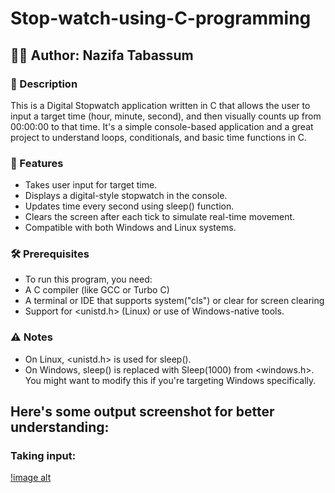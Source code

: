 # Stop-watch-using-C-programming
## 👩‍💻 Author: Nazifa Tabassum
### 📄 Description
This is a Digital Stopwatch application written in C that allows the user to input a target time (hour, minute, second), and then visually counts up from 00:00:00 to that time. It's a simple console-based application and a great project to understand loops, conditionals, and basic time functions in C.
### 🚀 Features
- Takes user input for target time.
- Displays a digital-style stopwatch in the console.
- Updates time every second using sleep() function.
- Clears the screen after each tick to simulate real-time movement.
- Compatible with both Windows and Linux systems.
### 🛠 Prerequisites
- To run this program, you need:
- A C compiler (like GCC or Turbo C)
- A terminal or IDE that supports system("cls") or clear for screen clearing
- Support for <unistd.h> (Linux) or use of Windows-native tools.
### ⚠️ Notes
- On Linux, <unistd.h> is used for sleep().
- On Windows, sleep() is replaced with Sleep(1000) from <windows.h>. You might want to modify this if you're targeting Windows specifically.
## Here's some output screenshot for better understanding:
### Taking input:
[!image alt](https://github.com/tabassumnazifa/Stop-watch-using-C-programming/blob/main/inputvalue.png?raw=true)


